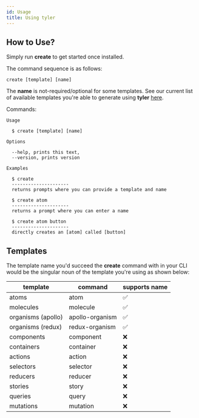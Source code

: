 ```yaml
---
id: Usage
title: Using tyler
---
```


## How to Use?

Simply run **create** to get started once installed.

The command sequence is as follows:

```
create [template] [name]
```

The **name** is not-required/optional for some templates. See our current list of available templates you're able to generate using **tyler** [here](https://zishan-ali.github.io/tyler/docs/Usage.html#templates).

Commands:

```
Usage

  $ create [template] [name]

Options

  --help, prints this text,
  --version, prints version

Examples

  $ create
  ---------------------
  returns prompts where you can provide a template and name

  $ create atom
  ---------------------
  returns a prompt where you can enter a name

  $ create atom button
  ---------------------
  directly creates an [atom] called [button]

```

## Templates

The template name you'd succeed the **create** command with in your CLI would be the singular noun of the template you're using as shown below:

| **template** | **command** | **supports name** |
|-----------|-----------|----------|
| atoms | atom | ✅ |
| molecules | molecule | ✅ |
| organisms (apollo) | apollo-organism | ✅ |
| organisms (redux) | redux-organism | ✅ |
| components | component | ❌ |
| containers | container | ❌ |
| actions | action | ❌ |
| selectors | selector | ❌ |
| reducers | reducer | ❌ |
| stories | story | ❌ |
| queries | query | ❌ |
| mutations | mutation | ❌ |

